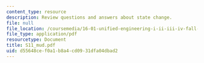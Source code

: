 ```yaml
---
content_type: resource
description: Review questions and answers about state change.
file: null
file_location: /coursemedia/16-01-unified-engineering-i-ii-iii-iv-fall-2005-spring-2006/d55648cef0a1b8a4cd0931dfa04dbad2_S11_mud.pdf
file_type: application/pdf
resourcetype: Document
title: S11_mud.pdf
uid: d55648ce-f0a1-b8a4-cd09-31dfa04dbad2
---
```

